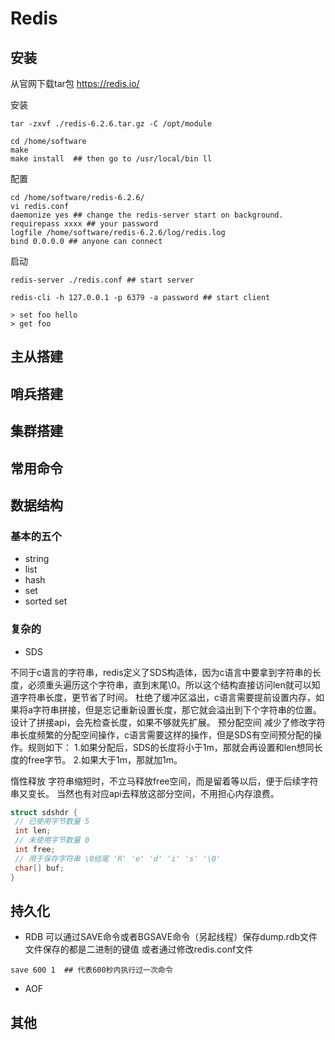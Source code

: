 # Redis

## 安装

从官网下载tar包  <https://redis.io/>

安装

```shell
tar -zxvf ./redis-6.2.6.tar.gz -C /opt/module

cd /home/software
make
make install  ## then go to /usr/local/bin ll
```

配置
```shell
cd /home/software/redis-6.2.6/
vi redis.conf
daemonize yes ## change the redis-server start on background.
requirepass xxxx ## your password
logfile /home/software/redis-6.2.6/log/redis.log
bind 0.0.0.0 ## anyone can connect
```

启动
```shell
redis-server ./redis.conf ## start server

redis-cli -h 127.0.0.1 -p 6379 -a password ## start client

> set foo hello
> get foo
```

## 主从搭建


## 哨兵搭建


## 集群搭建

## 常用命令

## 数据结构

### 基本的五个
* string
* list
* hash
* set
* sorted set

### 复杂的
* SDS

不同于c语言的字符串，redis定义了SDS构造体，因为c语言中要拿到字符串的长度，必须重头遍历这个字符串，直到末尾\0。所以这个结构直接访问len就可以知道字符串长度，更节省了时间。
杜绝了缓冲区溢出，c语言需要提前设置内存，如果将a字符串拼接，但是忘记重新设置长度，那它就会溢出到下个字符串的位置。设计了拼接api，会先检查长度，如果不够就先扩展。
预分配空间
减少了修改字符串长度频繁的分配空间操作，c语言需要这样的操作，但是SDS有空间预分配的操作。规则如下：
1.如果分配后，SDS的长度将小于1m，那就会再设置和len想同长度的free字节。
2.如果大于1m，那就加1m。
 
惰性释放
字符串缩短时，不立马释放free空间，而是留着等以后，便于后续字符串又变长。
当然也有对应api去释放这部分空间，不用担心内存浪费。

```c
struct sdshdr {
 // 已使用字节数量 5
 int len;
 // 未使用字节数量 0
 int free;
 // 用于保存字符串 \0结尾 'R' 'e' 'd' 'i' 's' '\0'
 char[] buf;
}
```

## 持久化
* RDB
可以通过SAVE命令或者BGSAVE命令（另起线程）保存dump.rdb文件
文件保存的都是二进制的键值
或者通过修改redis.conf文件

```shell
save 600 1  ## 代表600秒内执行过一次命令
```

* AOF


## 其他